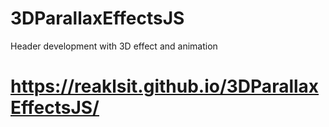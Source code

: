 # 3DParallaxEffectsJS
Header development with 3D effect and animation
# https://reaklsit.github.io/3DParallaxEffectsJS/

